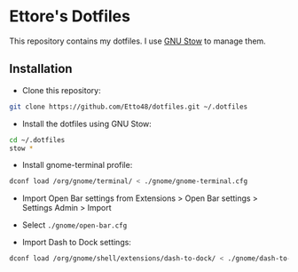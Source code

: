# Ettore's Dotfiles

This repository contains my dotfiles. I use [GNU Stow](https://www.gnu.org/software/stow/) to manage them.

## Installation

- Clone this repository:

```bash
git clone https://github.com/Etto48/dotfiles.git ~/.dotfiles
```

- Install the dotfiles using GNU Stow:

```bash
cd ~/.dotfiles
stow *
```

- Install gnome-terminal profile:

```bash
dconf load /org/gnome/terminal/ < ./gnome/gnome-terminal.cfg
```

- Import Open Bar settings from Extensions > Open Bar settings > Settings Admin > Import
- Select `./gnome/open-bar.cfg`

- Import Dash to Dock settings:

```bash
dconf load /org/gnome/shell/extensions/dash-to-dock/ < ./gnome/dash-to-dock.cfg
```
 